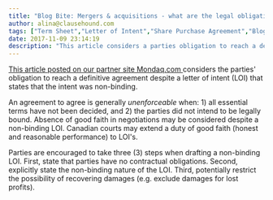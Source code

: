 ```yaml
---
title: "Blog Bite: Mergers & acquisitions - what are the legal obligations of a non-binding letter of intent?"
author: alina@clausehound.com
tags: ["Term Sheet","Letter of Intent","Share Purchase Agreement","Blog Bites","Mondaq","Investor Term Sheet","Memorandum of Understanding"]
date: 2017-11-09 23:14:19
description: "This article considers a parties obligation to reach a definitive agreement despite a letter of intent (LOI) that states that the intent was non-binding."
---
```


[This article posted on our partner site Mondaq.com ](http://www.mondaq.com/canada/x/534324/Contract+Law/How+Firm+Is+Your+Handshake+Letters+Of+Intent+In+MA) considers the parties' obligation to reach a definitive agreement despite a letter of intent (LOI) that states that the intent was non-binding.

An agreement to agree is generally *unenforceable* when: 1) all essential terms have not been decided, and 2) the parties did not intend to be legally bound. Absence of good faith in negotiations may be considered despite a non-binding LOI. Canadian courts may extend a duty of good faith (honest and reasonable performance) to LOI's.

Parties are encouraged to take three (3) steps when drafting a non-binding LOI. First, state that parties have no contractual obligations. Second, explicitly state the non-binding nature of the LOI. Third, potentially restrict the possibility of recovering damages (e.g. exclude damages for lost profits).
